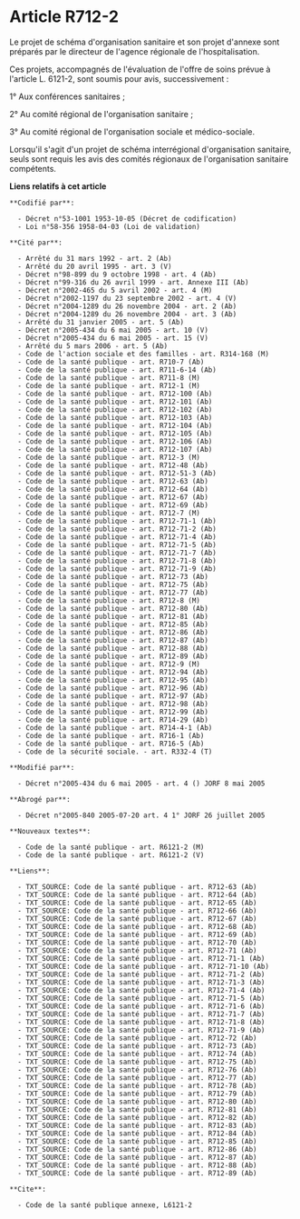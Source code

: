 # Article R712-2

Le projet de schéma d'organisation sanitaire et son projet d'annexe sont préparés par le directeur de l'agence régionale de
l'hospitalisation.

Ces projets, accompagnés de l'évaluation de l'offre de soins prévue à l'article L. 6121-2, sont soumis pour avis,
successivement :

1° Aux conférences sanitaires ;

2° Au comité régional de l'organisation sanitaire ;

3° Au comité régional de l'organisation sociale et médico-sociale.

Lorsqu'il s'agit d'un projet de schéma interrégional d'organisation sanitaire, seuls sont requis les avis des comités
régionaux de l'organisation sanitaire compétents.

**Liens relatifs à cet article**

	**Codifié par**:

	  - Décret n°53-1001 1953-10-05 (Décret de codification)
	  - Loi n°58-356 1958-04-03 (Loi de validation)

	**Cité par**:

	  - Arrêté du 31 mars 1992 - art. 2 (Ab)
	  - Arrêté du 20 avril 1995 - art. 3 (V)
	  - Décret n°98-899 du 9 octobre 1998 - art. 4 (Ab)
	  - Décret n°99-316 du 26 avril 1999 - art. Annexe III (Ab)
	  - Décret n°2002-465 du 5 avril 2002 - art. 4 (M)
	  - Décret n°2002-1197 du 23 septembre 2002 - art. 4 (V)
	  - Décret n°2004-1289 du 26 novembre 2004 - art. 2 (Ab)
	  - Décret n°2004-1289 du 26 novembre 2004 - art. 3 (Ab)
	  - Arrêté du 31 janvier 2005 - art. 5 (Ab)
	  - Décret n°2005-434 du 6 mai 2005 - art. 10 (V)
	  - Décret n°2005-434 du 6 mai 2005 - art. 15 (V)
	  - Arrêté du 5 mars 2006 - art. 5 (Ab)
	  - Code de l'action sociale et des familles - art. R314-168 (M)
	  - Code de la santé publique - art. R710-7 (Ab)
	  - Code de la santé publique - art. R711-6-14 (Ab)
	  - Code de la santé publique - art. R711-8 (M)
	  - Code de la santé publique - art. R712-1 (M)
	  - Code de la santé publique - art. R712-100 (Ab)
	  - Code de la santé publique - art. R712-101 (Ab)
	  - Code de la santé publique - art. R712-102 (Ab)
	  - Code de la santé publique - art. R712-103 (Ab)
	  - Code de la santé publique - art. R712-104 (Ab)
	  - Code de la santé publique - art. R712-105 (Ab)
	  - Code de la santé publique - art. R712-106 (Ab)
	  - Code de la santé publique - art. R712-107 (Ab)
	  - Code de la santé publique - art. R712-3 (M)
	  - Code de la santé publique - art. R712-48 (Ab)
	  - Code de la santé publique - art. R712-51-3 (Ab)
	  - Code de la santé publique - art. R712-63 (Ab)
	  - Code de la santé publique - art. R712-64 (Ab)
	  - Code de la santé publique - art. R712-67 (Ab)
	  - Code de la santé publique - art. R712-69 (Ab)
	  - Code de la santé publique - art. R712-7 (M)
	  - Code de la santé publique - art. R712-71-1 (Ab)
	  - Code de la santé publique - art. R712-71-2 (Ab)
	  - Code de la santé publique - art. R712-71-4 (Ab)
	  - Code de la santé publique - art. R712-71-5 (Ab)
	  - Code de la santé publique - art. R712-71-7 (Ab)
	  - Code de la santé publique - art. R712-71-8 (Ab)
	  - Code de la santé publique - art. R712-71-9 (Ab)
	  - Code de la santé publique - art. R712-73 (Ab)
	  - Code de la santé publique - art. R712-75 (Ab)
	  - Code de la santé publique - art. R712-77 (Ab)
	  - Code de la santé publique - art. R712-8 (M)
	  - Code de la santé publique - art. R712-80 (Ab)
	  - Code de la santé publique - art. R712-81 (Ab)
	  - Code de la santé publique - art. R712-85 (Ab)
	  - Code de la santé publique - art. R712-86 (Ab)
	  - Code de la santé publique - art. R712-87 (Ab)
	  - Code de la santé publique - art. R712-88 (Ab)
	  - Code de la santé publique - art. R712-89 (Ab)
	  - Code de la santé publique - art. R712-9 (M)
	  - Code de la santé publique - art. R712-94 (Ab)
	  - Code de la santé publique - art. R712-95 (Ab)
	  - Code de la santé publique - art. R712-96 (Ab)
	  - Code de la santé publique - art. R712-97 (Ab)
	  - Code de la santé publique - art. R712-98 (Ab)
	  - Code de la santé publique - art. R712-99 (Ab)
	  - Code de la santé publique - art. R714-29 (Ab)
	  - Code de la santé publique - art. R714-4-1 (Ab)
	  - Code de la santé publique - art. R716-1 (Ab)
	  - Code de la santé publique - art. R716-5 (Ab)
	  - Code de la sécurité sociale. - art. R332-4 (T)

	**Modifié par**:

	  - Décret n°2005-434 du 6 mai 2005 - art. 4 () JORF 8 mai 2005

	**Abrogé par**:

	  - Décret n°2005-840 2005-07-20 art. 4 1° JORF 26 juillet 2005

	**Nouveaux textes**:

	  - Code de la santé publique - art. R6121-2 (M)
	  - Code de la santé publique - art. R6121-2 (V)

	**Liens**:

	  - TXT_SOURCE: Code de la santé publique - art. R712-63 (Ab)
	  - TXT_SOURCE: Code de la santé publique - art. R712-64 (Ab)
	  - TXT_SOURCE: Code de la santé publique - art. R712-65 (Ab)
	  - TXT_SOURCE: Code de la santé publique - art. R712-66 (Ab)
	  - TXT_SOURCE: Code de la santé publique - art. R712-67 (Ab)
	  - TXT_SOURCE: Code de la santé publique - art. R712-68 (Ab)
	  - TXT_SOURCE: Code de la santé publique - art. R712-69 (Ab)
	  - TXT_SOURCE: Code de la santé publique - art. R712-70 (Ab)
	  - TXT_SOURCE: Code de la santé publique - art. R712-71 (Ab)
	  - TXT_SOURCE: Code de la santé publique - art. R712-71-1 (Ab)
	  - TXT_SOURCE: Code de la santé publique - art. R712-71-10 (Ab)
	  - TXT_SOURCE: Code de la santé publique - art. R712-71-2 (Ab)
	  - TXT_SOURCE: Code de la santé publique - art. R712-71-3 (Ab)
	  - TXT_SOURCE: Code de la santé publique - art. R712-71-4 (Ab)
	  - TXT_SOURCE: Code de la santé publique - art. R712-71-5 (Ab)
	  - TXT_SOURCE: Code de la santé publique - art. R712-71-6 (Ab)
	  - TXT_SOURCE: Code de la santé publique - art. R712-71-7 (Ab)
	  - TXT_SOURCE: Code de la santé publique - art. R712-71-8 (Ab)
	  - TXT_SOURCE: Code de la santé publique - art. R712-71-9 (Ab)
	  - TXT_SOURCE: Code de la santé publique - art. R712-72 (Ab)
	  - TXT_SOURCE: Code de la santé publique - art. R712-73 (Ab)
	  - TXT_SOURCE: Code de la santé publique - art. R712-74 (Ab)
	  - TXT_SOURCE: Code de la santé publique - art. R712-75 (Ab)
	  - TXT_SOURCE: Code de la santé publique - art. R712-76 (Ab)
	  - TXT_SOURCE: Code de la santé publique - art. R712-77 (Ab)
	  - TXT_SOURCE: Code de la santé publique - art. R712-78 (Ab)
	  - TXT_SOURCE: Code de la santé publique - art. R712-79 (Ab)
	  - TXT_SOURCE: Code de la santé publique - art. R712-80 (Ab)
	  - TXT_SOURCE: Code de la santé publique - art. R712-81 (Ab)
	  - TXT_SOURCE: Code de la santé publique - art. R712-82 (Ab)
	  - TXT_SOURCE: Code de la santé publique - art. R712-83 (Ab)
	  - TXT_SOURCE: Code de la santé publique - art. R712-84 (Ab)
	  - TXT_SOURCE: Code de la santé publique - art. R712-85 (Ab)
	  - TXT_SOURCE: Code de la santé publique - art. R712-86 (Ab)
	  - TXT_SOURCE: Code de la santé publique - art. R712-87 (Ab)
	  - TXT_SOURCE: Code de la santé publique - art. R712-88 (Ab)
	  - TXT_SOURCE: Code de la santé publique - art. R712-89 (Ab)

	**Cite**:

	  - Code de la santé publique annexe, L6121-2
